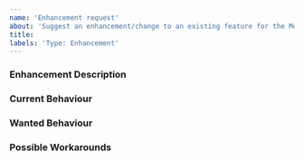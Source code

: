 ```yaml
---
name: 'Enhancement request'
about: 'Suggest an enhancement/change to an existing feature for the Mongo Extension'
title:
labels: 'Type: Enhancement'
---
```


<!-- Please use markdown (https://guides.github.com/features/mastering-markdown/) semantics throughout the enhancement description. -->

### Enhancement Description

<!-- Please provide a description of the feature you envision. -->

### Current Behaviour

<!-- Please share the current behaviour of the Mongo Extension around this topic, if applicable. -->

### Wanted Behaviour

<!-- Please describe the desired outcome through the Mongo Extension around the suggested enhancement. -->

### Possible Workarounds

<!-- If applicable, share any workarounds for the described enhancement. -->

